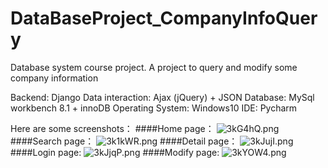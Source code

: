 # DataBaseProject_CompanyInfoQuery
Database system course project. A project to query and modify some company information

Backend: Django
Data interaction: Ajax (jQuery) + JSON
Database: MySql workbench 8.1 + innoDB
Operating System: Windows10
IDE: Pycharm

Here are some screenshots：
####Home page：
![3kG4hQ.png](https://s2.ax1x.com/2020/02/18/3kG4hQ.png)
####Search page：
![3k1kWR.png](https://s2.ax1x.com/2020/02/18/3k1kWR.png)
####Detail page：
![3kJujI.png](https://s2.ax1x.com/2020/02/18/3kJujI.png)
####Login page:
![3kJjqP.png](https://s2.ax1x.com/2020/02/18/3kJjqP.png)
####Modify page:
![3kYOW4.png](https://s2.ax1x.com/2020/02/18/3kYOW4.png)